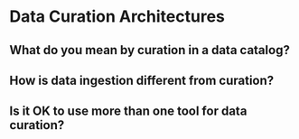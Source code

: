 # Data Curation Architectures

## What do you mean by curation in a data catalog?



## How is data ingestion different from curation?



## Is it OK to use more than one tool for data curation?

